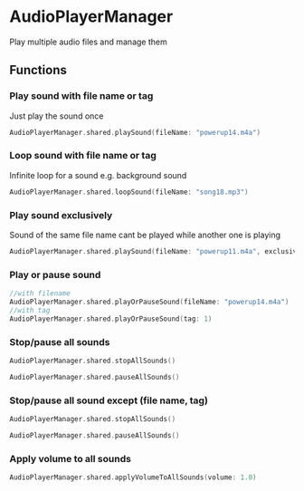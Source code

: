 # AudioPlayerManager
Play multiple audio files and manage them

## Functions

### Play sound with file name or tag
Just play the sound once
```swift
AudioPlayerManager.shared.playSound(fileName: "powerup14.m4a")
```
### Loop sound with file name or tag
Infinite loop for a sound e.g. background sound
```swift
AudioPlayerManager.shared.loopSound(fileName: "song18.mp3")
```
### Play sound exclusively
Sound of the same file name cant be played while another one is playing
```swift
AudioPlayerManager.shared.playSound(fileName: "powerup11.m4a", exclusively: true)
```
### Play or pause sound
```swift
//with filename
AudioPlayerManager.shared.playOrPauseSound(fileName: "powerup14.m4a")
//with tag
AudioPlayerManager.shared.playOrPauseSound(tag: 1)
```
### Stop/pause all sounds
```swift
AudioPlayerManager.shared.stopAllSounds()

AudioPlayerManager.shared.pauseAllSounds()
```
### Stop/pause all sound except (file name, tag)
```swift
AudioPlayerManager.shared.stopAllSounds()

AudioPlayerManager.shared.pauseAllSounds()
```
### Apply volume to all sounds
```swift
AudioPlayerManager.shared.applyVolumeToAllSounds(volume: 1.0)
```


